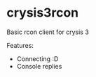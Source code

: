 crysis3rcon
===========

Basic rcon client for crysis 3

Features:

 * Connecting :D
 * Console replies